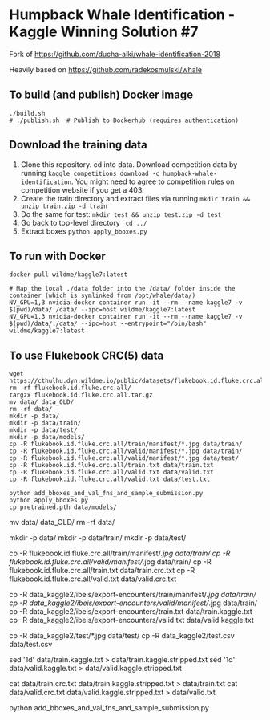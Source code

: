 # Humpback Whale Identification - Kaggle Winning Solution #7

Fork of https://github.com/ducha-aiki/whale-identification-2018

Heavily based on https://github.com/radekosmulski/whale

## To build (and publish) Docker image

```
./build.sh
# ./publish.sh  # Publish to Dockerhub (requires authentication)
```

## Download the training data

1. Clone this repository. cd into data. Download competition data by running ```kaggle competitions download -c humpback-whale-identification```. You might need to agree to competition rules on competition website if you get a 403.
2. Create the train directory and extract files via running ```mkdir train && unzip train.zip -d train```
3. Do the same for test: ```mkdir test && unzip test.zip -d test```
4. Go back to top-level directory ``` cd ../```
4. Extract boxes ```python apply_bboxes.py```

## To run with Docker

```
docker pull wildme/kaggle7:latest

# Map the local ./data folder into the /data/ folder inside the container (which is symlinked from /opt/whale/data/)
NV_GPU=1,3 nvidia-docker container run -it --rm --name kaggle7 -v $(pwd)/data/:/data/ --ipc=host wildme/kaggle7:latest
NV_GPU=1,3 nvidia-docker container run -it --rm --name kaggle7 -v $(pwd)/data/:/data/ --ipc=host --entrypoint="/bin/bash" wildme/kaggle7:latest
```


## To use Flukebook CRC(5) data

```
wget https://cthulhu.dyn.wildme.io/public/datasets/flukebook.id.fluke.crc.all.tar.gz
rm -rf flukebook.id.fluke.crc.all/
targzx flukebook.id.fluke.crc.all.tar.gz
mv data/ data_OLD/
rm -rf data/
mkdir -p data/
mkdir -p data/train/
mkdir -p data/test/
mkdir -p data/models/
cp -R flukebook.id.fluke.crc.all/train/manifest/*.jpg data/train/
cp -R flukebook.id.fluke.crc.all/valid/manifest/*.jpg data/train/
cp -R flukebook.id.fluke.crc.all/valid/manifest/*.jpg data/test/
cp -R flukebook.id.fluke.crc.all/train.txt data/train.txt
cp -R flukebook.id.fluke.crc.all/valid.txt data/valid.txt
cp -R flukebook.id.fluke.crc.all/valid.txt data/test.txt

python add_bboxes_and_val_fns_and_sample_submission.py
python apply_bboxes.py
cp pretrained.pth data/models/
```




mv data/ data_OLD/
rm -rf data/

mkdir -p data/
mkdir -p data/train/
mkdir -p data/test/

cp -R flukebook.id.fluke.crc.all/train/manifest/*.jpg data/train/
cp -R flukebook.id.fluke.crc.all/valid/manifest/*.jpg data/train/
cp -R flukebook.id.fluke.crc.all/train.txt data/train.crc.txt
cp -R flukebook.id.fluke.crc.all/valid.txt data/valid.crc.txt

cp -R data_kaggle2/ibeis/export-encounters/train/manifest/*.jpg data/train/
cp -R data_kaggle2/ibeis/export-encounters/valid/manifest/*.jpg data/train/
cp -R data_kaggle2/ibeis/export-encounters/train.txt data/train.kaggle.txt
cp -R data_kaggle2/ibeis/export-encounters/valid.txt data/valid.kaggle.txt

cp -R data_kaggle2/test/*.jpg data/test/
cp -R data_kaggle2/test.csv data/test.csv

sed '1d' data/train.kaggle.txt > data/train.kaggle.stripped.txt
sed '1d' data/valid.kaggle.txt > data/valid.kaggle.stripped.txt

cat data/train.crc.txt data/train.kaggle.stripped.txt > data/train.txt
cat data/valid.crc.txt data/valid.kaggle.stripped.txt > data/valid.txt

python add_bboxes_and_val_fns_and_sample_submission.py

